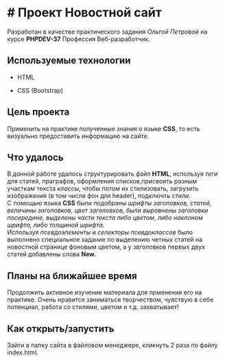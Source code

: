 # # Проект Новостной сайт 

Разработан в качестве практического задания *Ольгой Петровой* на  курсе **PHPDEV-37** Профессия Веб-разработчик.

## Используемые технологии

* HTML

* CSS (Bootstrap)

## Цель проекта
Применить на практике полученные знания о языке **CSS**, то есть визуально предоставить информацию на сайте.<br/> 

## Что удалось
В *данной* работе удалось структурировать файл **HTML**, используя *теги* для статей, праграфов, оформления списков,присвоить разным участкам текста *классы*, чтобы потом их стилизовать, загрузить изображения (в том числе фон для header), подключть *стили*.<br/>
С помощью языка **CSS** были подобраны *шрифты заголовков, статей, величины заголовков, цвет заголовков, были выровнены заголовки посередине, выделены части текста либо цветом, либо наклоном шрифта, либо толщиной шрифта*.<br/> 
Используя *псевдоэлементы* и *селекторы псевдоклассов* было выполнено специальное задание по выделению четных статей на новостной странице фоновым цветом, а у звголовков первых двух статей добавлены слова **New**.<br/>
## Планы на ближайшее время
Продолжить активное изучение материала для прменения его на практике. Очень нравится заниматься творчеством, чувствую в себе потенциал, работа со стилями, цветом и т.д. захватывает!




## Как открыть/запустить

Зайти в папку сайта в файловом менеджере, кликнуть 2 раза по файлу index.html.
